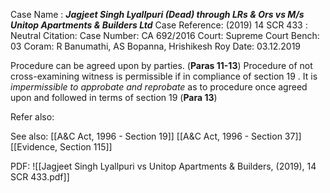Case Name : ***Jagjeet Singh Lyallpuri  (Dead) through LRs & Ors vs M/s Unitop Apartments & Builders Ltd***
Case Reference: (2019) 14 SCR 433 :  
Neutral Citation:
Case Number: CA 692/2016
Court: Supreme Court
Bench: 03
Coram: R Banumathi, AS Bopanna, Hrishikesh Roy
Date: 03.12.2019

Procedure can be agreed upon by parties. (**Paras 11-13**)
	Procedure of not cross-examining witness is permissible if in compliance of section 19 .
It is *impermissible to approbate and reprobate* as to procedure once agreed upon and followed in terms of section 19 (**Para 13**)


Refer also:


See also:
[[A&C Act, 1996 - Section 19]]
[[A&C Act, 1996 - Section 37]] 
[[Evidence, Section 115]]

PDF:
![[Jagjeet Singh Lyallpuri vs Unitop Apartments & Builders, (2019), 14 SCR 433.pdf]]